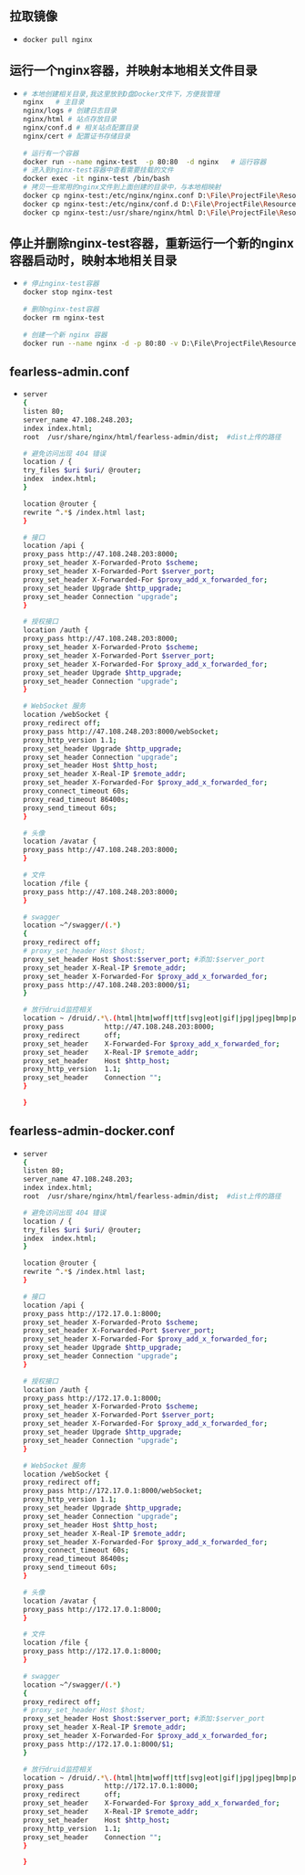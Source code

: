 ## 拉取镜像

* ```bash
  docker pull nginx
  ```

## 运行一个nginx容器，并映射本地相关文件目录

* ```bash
  # 本地创建相关目录,我这里放到D盘Docker文件下，方便我管理
  nginx   # 主目录
  nginx/logs # 创建日志目录
  nginx/html # 站点存放目录
  nginx/conf.d # 相关站点配置目录
  nginx/cert # 配置证书存储目录
   
  # 运行有一个容器
  docker run --name nginx-test  -p 80:80  -d nginx   # 运行容器
  # 进入到nginx-test容器中查看需要挂载的文件
  docker exec -it nginx-test /bin/bash
  # 拷贝一些常用的nginx文件到上面创建的目录中，与本地相映射
  docker cp nginx-test:/etc/nginx/nginx.conf D:\File\ProjectFile\Resource\nginx   # nginx 默认配置文件
  docker cp nginx-test:/etc/nginx/conf.d D:\File\ProjectFile\Resource\nginx    # nginx配置文件夹
  docker cp nginx-test:/usr/share/nginx/html D:\File\ProjectFile\Resource\nginx\html   # nginx的html文件
  ```

## 停止并删除nginx-test容器，重新运行一个新的nginx容器启动时，映射本地相关目录

* ```bash
  # 停止nginx-test容器
  docker stop nginx-test
   
  # 删除nginx-test容器
  docker rm nginx-test
   
  # 创建一个新 nginx 容器
  docker run --name nginx -d -p 80:80 -v D:\File\ProjectFile\Resource\nginx\nginx.conf:/etc/nginx/nginx.conf -v D:\File\ProjectFile\Resource\nginx\conf.d:/etc/nginx/conf.d -v D:\File\ProjectFile\Resource\nginx\html:/usr/share/nginx/html -v D:\File\ProjectFile\Resource\nginx\cert:/etc/nginx/cert -v D:\File\ProjectFile\Resource\nginx\logs:/var/log/nginx -e LANG=C.UTF-8 -e LC_ALL=C.UTF-8 --privileged=true nginx
  ```

## fearless-admin.conf

* ```bash
  server
  {
  listen 80;
  server_name 47.108.248.203;
  index index.html;
  root  /usr/share/nginx/html/fearless-admin/dist;  #dist上传的路径
  
  # 避免访问出现 404 错误
  location / {
  try_files $uri $uri/ @router;
  index  index.html;
  }
  
  location @router {
  rewrite ^.*$ /index.html last;
  }
  
  # 接口
  location /api {
  proxy_pass http://47.108.248.203:8000;
  proxy_set_header X-Forwarded-Proto $scheme;
  proxy_set_header X-Forwarded-Port $server_port;
  proxy_set_header X-Forwarded-For $proxy_add_x_forwarded_for;
  proxy_set_header Upgrade $http_upgrade;
  proxy_set_header Connection "upgrade";
  }
  
  # 授权接口													
  location /auth {
  proxy_pass http://47.108.248.203:8000;
  proxy_set_header X-Forwarded-Proto $scheme;
  proxy_set_header X-Forwarded-Port $server_port;
  proxy_set_header X-Forwarded-For $proxy_add_x_forwarded_for;
  proxy_set_header Upgrade $http_upgrade;
  proxy_set_header Connection "upgrade";
  }
  
  # WebSocket 服务
  location /webSocket {
  proxy_redirect off;
  proxy_pass http://47.108.248.203:8000/webSocket;
  proxy_http_version 1.1;
  proxy_set_header Upgrade $http_upgrade;
  proxy_set_header Connection "upgrade";
  proxy_set_header Host $http_host;
  proxy_set_header X-Real-IP $remote_addr;
  proxy_set_header X-Forwarded-For $proxy_add_x_forwarded_for;
  proxy_connect_timeout 60s;
  proxy_read_timeout 86400s;
  proxy_send_timeout 60s;
  }
  
  # 头像
  location /avatar {
  proxy_pass http://47.108.248.203:8000;
  }
  
  # 文件
  location /file {
  proxy_pass http://47.108.248.203:8000;
  }
  
  # swagger
  location ~^/swagger/(.*)
  {
  proxy_redirect off;
  # proxy_set_header Host $host;
  proxy_set_header Host $host:$server_port; #添加:$server_port
  proxy_set_header X-Real-IP $remote_addr;
  proxy_set_header X-Forwarded-For $proxy_add_x_forwarded_for;
  proxy_pass http://47.108.248.203:8000/$1;
  }
  
  # 放行druid监控相关
  location ~ /druid/.*\.(html|htm|woff|ttf|svg|eot|gif|jpg|jpeg|bmp|png|ico|txt|js|css|xml)$ {
  proxy_pass          http://47.108.248.203:8000;
  proxy_redirect      off;
  proxy_set_header    X-Forwarded-For $proxy_add_x_forwarded_for;
  proxy_set_header    X-Real-IP $remote_addr;
  proxy_set_header    Host $http_host;
  proxy_http_version  1.1;
  proxy_set_header    Connection "";
  }
  
  }
  ```

## fearless-admin-docker.conf

* ```bash
  server
  {
  listen 80;
  server_name 47.108.248.203;
  index index.html;
  root  /usr/share/nginx/html/fearless-admin/dist;  #dist上传的路径
  
  # 避免访问出现 404 错误
  location / {
  try_files $uri $uri/ @router;
  index  index.html;
  }
  
  location @router {
  rewrite ^.*$ /index.html last;
  }
  
  # 接口
  location /api {
  proxy_pass http://172.17.0.1:8000;
  proxy_set_header X-Forwarded-Proto $scheme;
  proxy_set_header X-Forwarded-Port $server_port;
  proxy_set_header X-Forwarded-For $proxy_add_x_forwarded_for;
  proxy_set_header Upgrade $http_upgrade;
  proxy_set_header Connection "upgrade";
  }
  
  # 授权接口													
  location /auth {
  proxy_pass http://172.17.0.1:8000;
  proxy_set_header X-Forwarded-Proto $scheme;
  proxy_set_header X-Forwarded-Port $server_port;
  proxy_set_header X-Forwarded-For $proxy_add_x_forwarded_for;
  proxy_set_header Upgrade $http_upgrade;
  proxy_set_header Connection "upgrade";
  }
  
  # WebSocket 服务
  location /webSocket {
  proxy_redirect off;
  proxy_pass http://172.17.0.1:8000/webSocket;
  proxy_http_version 1.1;
  proxy_set_header Upgrade $http_upgrade;
  proxy_set_header Connection "upgrade";
  proxy_set_header Host $http_host;
  proxy_set_header X-Real-IP $remote_addr;
  proxy_set_header X-Forwarded-For $proxy_add_x_forwarded_for;
  proxy_connect_timeout 60s;
  proxy_read_timeout 86400s;
  proxy_send_timeout 60s;
  }
  
  # 头像
  location /avatar {
  proxy_pass http://172.17.0.1:8000;
  }
  
  # 文件
  location /file {
  proxy_pass http://172.17.0.1:8000;
  }
  
  # swagger
  location ~^/swagger/(.*)
  {
  proxy_redirect off;
  # proxy_set_header Host $host;
  proxy_set_header Host $host:$server_port; #添加:$server_port
  proxy_set_header X-Real-IP $remote_addr;
  proxy_set_header X-Forwarded-For $proxy_add_x_forwarded_for;
  proxy_pass http://172.17.0.1:8000/$1;
  }
  
  # 放行druid监控相关
  location ~ /druid/.*\.(html|htm|woff|ttf|svg|eot|gif|jpg|jpeg|bmp|png|ico|txt|js|css|xml)$ {
  proxy_pass          http://172.17.0.1:8000;
  proxy_redirect      off;
  proxy_set_header    X-Forwarded-For $proxy_add_x_forwarded_for;
  proxy_set_header    X-Real-IP $remote_addr;
  proxy_set_header    Host $http_host;
  proxy_http_version  1.1;
  proxy_set_header    Connection "";
  }
  
  }
  ```